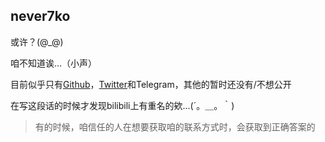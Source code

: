 ## never7ko

或许？(@_@)

咱不知道诶…（小声）

目前似乎只有[Github](https://github.com/never7ko)，[Twitter](https://twitter.com/never7ko)和Telegram，其他的暂时还没有/不想公开

在写这段话的时候才发现bilibili上有重名的欸...(´。＿。｀)

> 有的时候，咱信任的人在想要获取咱的联系方式时，会获取到正确答案的
